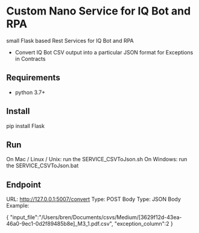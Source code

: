# Custom Nano Service for IQ Bot and RPA

small Flask based Rest Services for IQ Bot and RPA

* Convert IQ Bot CSV output into a particular JSON format for Exceptions in Contracts

## Requirements

* python 3.7+

## Install

pip install Flask

## Run

On Mac / Linux / Unix: run the SERVICE_CSVToJson.sh
On Windows: run the SERVICE_CSVToJson.bat

## Endpoint

URL: http://127.0.0.1:5007/convert
Type: POST
Body Type: JSON
Body Example:

{
	"input_file":"/Users/bren/Documents/csvs/Medium/[3629f12d-43ea-46a0-9ec1-0d2f89485b8e]_M3_1.pdf.csv",
	"exception_column":2
}
